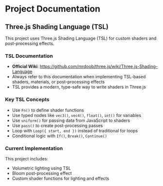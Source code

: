 # Project Documentation

## Three.js Shading Language (TSL)

This project uses Three.js Shading Language (TSL) for custom shaders and post-processing effects.

### TSL Documentation
- **Official Wiki**: https://github.com/mrdoob/three.js/wiki/Three.js-Shading-Language
- Always refer to this documentation when implementing TSL-based shaders, materials, or post-processing effects
- TSL provides a modern, type-safe way to write shaders in Three.js

### Key TSL Concepts
- Use `Fn()` to define shader functions
- Use typed nodes like `vec3()`, `vec4()`, `float()`, `int()` for variables
- Use `uniform()` for passing data from JavaScript to shaders
- Use `pass()` to create post-processing passes
- Loop with `Loop({ start, end })` instead of traditional for loops
- Conditional logic with `If()`, `Break()`, `Continue()`

### Current Implementation
This project includes:
- Volumetric lighting using TSL
- Bloom post-processing effect
- Custom shader functions for lighting and effects
